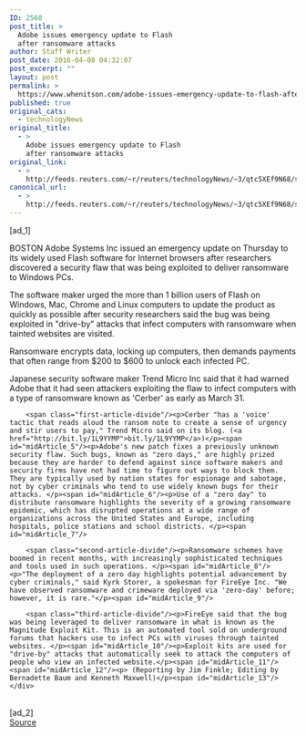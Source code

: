 ```yaml
---
ID: 2568
post_title: >
  Adobe issues emergency update to Flash
  after ransomware attacks
author: Staff Writer
post_date: 2016-04-08 04:32:07
post_excerpt: ""
layout: post
permalink: >
  https://www.whenitson.com/adobe-issues-emergency-update-to-flash-after-ransomware-attacks/
published: true
original_cats:
  - technologyNews
original_title:
  - >
    Adobe issues emergency update to Flash
    after ransomware attacks
original_link:
  - >
    http://feeds.reuters.com/~r/reuters/technologyNews/~3/qtc5XEf9N68/story01.htm
canonical_url:
  - >
    http://feeds.reuters.com/~r/reuters/technologyNews/~3/qtc5XEf9N68/story01.htm
---
```

 [ad_1]
<br><div id="articleText">
<span id="midArticle_start"/>

<span id="midArticle_0"/><span class="focusParagraph" readability="4"><p><span class="articleLocation">BOSTON</span> Adobe Systems Inc issued an emergency update on Thursday to its widely used Flash software for Internet browsers after researchers discovered a security flaw that was being exploited to deliver ransomware to Windows PCs. </p></span><span id="midArticle_1"/><p>The software maker urged the more than 1 billion users of Flash on Windows, Mac, Chrome and Linux computers to update the product as quickly as possible after security researchers said the bug was being exploited in "drive-by" attacks that infect computers with ransomware when tainted websites are visited. </p><span id="midArticle_2"/><p>Ransomware encrypts data, locking up computers, then demands payments that often range from $200 to $600 to unlock each infected PC.</p><span id="midArticle_3"/><p>Japanese security software maker Trend Micro Inc said that it had warned Adobe that it had seen attackers exploiting the flaw to infect computers with a type of ransomware known as 'Cerber' as early as March 31.</p><span id="midArticle_4"/>
        
        <span class="first-article-divide"/><p>Cerber "has a 'voice' tactic that reads aloud the ransom note to create a sense of urgency and stir users to pay," Trend Micro said on its blog. (<a href="http://bit.ly/1L9YYMP">bit.ly/1L9YYMP</a>)</p><span id="midArticle_5"/><p>Adobe's new patch fixes a previously unknown security flaw. Such bugs, known as "zero days," are highly prized because they are harder to defend against since software makers and security firms have not had time to figure out ways to block them. They are typically used by nation states for espionage and sabotage, not by cyber criminals who tend to use widely known bugs for their attacks. </p><span id="midArticle_6"/><p>Use of a "zero day" to distribute ransomware highlights the severity of a growing ransomware epidemic, which has disrupted operations at a wide range of organizations across the United States and Europe, including hospitals, police stations and school districts. </p><span id="midArticle_7"/>
        
        <span class="second-article-divide"/><p>Ransomware schemes have boomed in recent months, with increasingly sophisticated techniques and tools used in such operations. </p><span id="midArticle_8"/><p>"The deployment of a zero day highlights potential advancement by cyber criminals," said Kyrk Storer, a spokesman for FireEye Inc. "We have observed ransomware and crimeware deployed via 'zero-day' before; however, it is rare."</p><span id="midArticle_9"/>
        
        <span class="third-article-divide"/><p>FireEye said that the bug was being leveraged to deliver ransomware in what is known as the Magnitude Exploit Kit. This is an automated tool sold on underground forums that hackers use to infect PCs with viruses through tainted websites. </p><span id="midArticle_10"/><p>Exploit kits are used for "drive-by" attacks that automatically seek to attack the computers of people who view an infected website.</p><span id="midArticle_11"/><span id="midArticle_12"/><p> (Reporting by Jim Finkle; Editing by Bernadette Baum and Kenneth Maxwell)</p><span id="midArticle_13"/></div>
<br>[ad_2]
<br><a href="http://feeds.reuters.com/~r/reuters/technologyNews/~3/qtc5XEf9N68/story01.htm">Source </a>